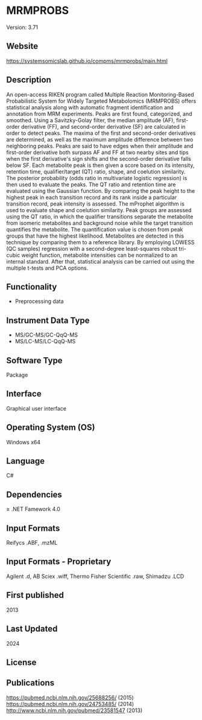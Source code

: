 # MRMPROBS
Version: 3.71

## Website
https://systemsomicslab.github.io/compms/mrmprobs/main.html

## Description
An open-access RIKEN program called Multiple Reaction Monitoring-Based Probabilistic System for Widely Targeted Metabolomics (MRMPROBS) offers statistical analysis along with automatic fragment identification and annotation from MRM experiments. Peaks are first found, categorized, and smoothed. Using a Savitzky-Golay filter, the median amplitude (AF), first-order derivative (FF), and second-order derivative (SF) are calculated in order to detect peaks. The maxima of the first and second-order derivatives are determined, as well as the maximum amplitude difference between two neighboring peaks. Peaks are said to have edges when their amplitude and first-order derivative both surpass AF and FF at two nearby sites and tips when the first derivative's sign shifts and the second-order derivative falls below SF. Each metabolite peak is then given a score based on its intensity, retention time, qualifier/target (QT) ratio, shape, and coelution similarity. The posterior probability (odds ratio in multivariate logistic regression) is then used to evaluate the peaks. The QT ratio and retention time are evaluated using the Gaussian function. By comparing the peak height to the highest peak in each transition record and its rank inside a particular transition record, peak intensity is assessed. The mProphet algorithm is used to evaluate shape and coelution similarity. Peak groups are assessed using the QT ratio, in which the qualifier transitions separate the metabolite from isomeric metabolites and background noise while the target transition quantifies the metabolite. The quantification value is chosen from peak groups that have the highest likelihood. Metabolites are detected in this technique by comparing them to a reference library. By employing LOWESS (QC samples) regression with a second-degree least-squares robust tri-cubic weight function, metabolite intensities can be normalized to an internal standard. After that, statistical analysis can be carried out using the multiple t-tests and PCA options.


## Functionality
- Preprocessing data

## Instrument Data Type
- MS/GC-MS/GC-QqQ-MS
- MS/LC-MS/LC-QqQ-MS

## Software Type
Package

## Interface
Graphical user interface

## Operating System (OS)
Windows x64

## Language
C#

## Dependencies
≥ .NET Famework 4.0

## Input Formats
Reifycs .ABF, .mzML

## Input Formats - Proprietary
Agilent .d, AB Sciex .wiff, Thermo Fisher Scientific .raw, Shimadzu .LCD

## First published
2013

## Last Updated
2024

## License

## Publications
https://pubmed.ncbi.nlm.nih.gov/25688256/ (2015)
https://pubmed.ncbi.nlm.nih.gov/24753485/ (2014)
http://www.ncbi.nlm.nih.gov/pubmed/23581547 (2013)

